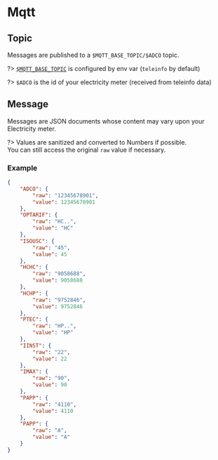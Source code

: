 # Mqtt

## Topic
Messages are published to a `$MQTT_BASE_TOPIC/$ADCO` topic.

?> [`$MQTT_BASE_TOPIC`](configuration/) is configured by env var (`teleinfo` by default)

?> `$ADCO` is the id of your electricity meter (received from teleinfo data)

## Message
Messages are JSON documents whose content may vary upon your Electricity meter.

?> Values are sanitized and converted to Numbers if possible.  
You can still access the original `raw` value if necessary.

### Example
```json
{
    "ADCO": {
        "raw": "12345678901",
        "value": 12345678901
    },
    "OPTARIF": {
        "raw": "HC..",
        "value": "HC"
    },
    "ISOUSC": {
        "raw": "45",
        "value": 45
    },
    "HCHC": {
        "raw": "9058688",
        "value": 9058688
    },
    "HCHP": {
        "raw": "9752846",
        "value": 9752846
    },
    "PTEC": {
        "raw": "HP..",
        "value": "HP"
    },
    "IINST": {
        "raw": "22",
        "value": 22
    },
    "IMAX": {
        "raw": "90",
        "value": 90
    },
    "PAPP": {
        "raw": "4110",
        "value": 4110
    },
    "PAPP": {
        "raw": "A",
        "value": "A"
    }
}
```

